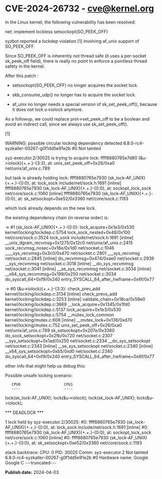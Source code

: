 # CVE-2024-26732 - cve@kernel.org

In the Linux kernel, the following vulnerability has been resolved:

net: implement lockless setsockopt(SO_PEEK_OFF)

syzbot reported a lockdep violation [1] involving af_unix
support of SO_PEEK_OFF.

Since SO_PEEK_OFF is inherently not thread safe (it uses a per-socket
sk_peek_off field), there is really no point to enforce a pointless
thread safety in the kernel.

After this patch :

- setsockopt(SO_PEEK_OFF) no longer acquires the socket lock.

- skb_consume_udp() no longer has to acquire the socket lock.

- af_unix no longer needs a special version of sk_set_peek_off(),
  because it does not lock u->iolock anymore.

As a followup, we could replace prot->set_peek_off to be a boolean
and avoid an indirect call, since we always use sk_set_peek_off().

[1]

WARNING: possible circular locking dependency detected
6.8.0-rc4-syzkaller-00267-g0f1dd5e91e2b #0 Not tainted

syz-executor.2/30025 is trying to acquire lock:
 ffff8880765e7d80 (&u->iolock){+.+.}-{3:3}, at: unix_set_peek_off+0x26/0xa0 net/unix/af_unix.c:789

but task is already holding lock:
 ffff8880765e7930 (sk_lock-AF_UNIX){+.+.}-{0:0}, at: lock_sock include/net/sock.h:1691 [inline]
 ffff8880765e7930 (sk_lock-AF_UNIX){+.+.}-{0:0}, at: sockopt_lock_sock net/core/sock.c:1060 [inline]
 ffff8880765e7930 (sk_lock-AF_UNIX){+.+.}-{0:0}, at: sk_setsockopt+0xe52/0x3360 net/core/sock.c:1193

which lock already depends on the new lock.

the existing dependency chain (in reverse order) is:

-> #1 (sk_lock-AF_UNIX){+.+.}-{0:0}:
        lock_acquire+0x1e3/0x530 kernel/locking/lockdep.c:5754
        lock_sock_nested+0x48/0x100 net/core/sock.c:3524
        lock_sock include/net/sock.h:1691 [inline]
        __unix_dgram_recvmsg+0x1275/0x12c0 net/unix/af_unix.c:2415
        sock_recvmsg_nosec+0x18e/0x1d0 net/socket.c:1046
        ____sys_recvmsg+0x3c0/0x470 net/socket.c:2801
        ___sys_recvmsg net/socket.c:2845 [inline]
        do_recvmmsg+0x474/0xae0 net/socket.c:2939
        __sys_recvmmsg net/socket.c:3018 [inline]
        __do_sys_recvmmsg net/socket.c:3041 [inline]
        __se_sys_recvmmsg net/socket.c:3034 [inline]
        __x64_sys_recvmmsg+0x199/0x250 net/socket.c:3034
       do_syscall_64+0xf9/0x240
       entry_SYSCALL_64_after_hwframe+0x6f/0x77

-> #0 (&u->iolock){+.+.}-{3:3}:
        check_prev_add kernel/locking/lockdep.c:3134 [inline]
        check_prevs_add kernel/locking/lockdep.c:3253 [inline]
        validate_chain+0x18ca/0x58e0 kernel/locking/lockdep.c:3869
        __lock_acquire+0x1345/0x1fd0 kernel/locking/lockdep.c:5137
        lock_acquire+0x1e3/0x530 kernel/locking/lockdep.c:5754
        __mutex_lock_common kernel/locking/mutex.c:608 [inline]
        __mutex_lock+0x136/0xd70 kernel/locking/mutex.c:752
        unix_set_peek_off+0x26/0xa0 net/unix/af_unix.c:789
       sk_setsockopt+0x207e/0x3360
        do_sock_setsockopt+0x2fb/0x720 net/socket.c:2307
        __sys_setsockopt+0x1ad/0x250 net/socket.c:2334
        __do_sys_setsockopt net/socket.c:2343 [inline]
        __se_sys_setsockopt net/socket.c:2340 [inline]
        __x64_sys_setsockopt+0xb5/0xd0 net/socket.c:2340
       do_syscall_64+0xf9/0x240
       entry_SYSCALL_64_after_hwframe+0x6f/0x77

other info that might help us debug this:

 Possible unsafe locking scenario:

       CPU0                    CPU1
       ----                    ----
  lock(sk_lock-AF_UNIX);
                               lock(&u->iolock);
                               lock(sk_lock-AF_UNIX);
  lock(&u->iolock);

 *** DEADLOCK ***

1 lock held by syz-executor.2/30025:
  #0: ffff8880765e7930 (sk_lock-AF_UNIX){+.+.}-{0:0}, at: lock_sock include/net/sock.h:1691 [inline]
  #0: ffff8880765e7930 (sk_lock-AF_UNIX){+.+.}-{0:0}, at: sockopt_lock_sock net/core/sock.c:1060 [inline]
  #0: ffff8880765e7930 (sk_lock-AF_UNIX){+.+.}-{0:0}, at: sk_setsockopt+0xe52/0x3360 net/core/sock.c:1193

stack backtrace:
CPU: 0 PID: 30025 Comm: syz-executor.2 Not tainted 6.8.0-rc4-syzkaller-00267-g0f1dd5e91e2b #0
Hardware name: Google Google C
---truncated---

**Publish date:** 2024-04-03
